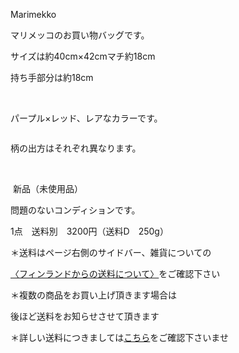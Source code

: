 <link rel="stylesheet" type="text/css" href="/assets/css/styles.css">

Marimekko

マリメッコのお買い物バッグです。

サイズは約40cm×42cmマチ約18cm

持ち手部分は約18cm

<img alt="" src="http://blog.cnobi.jp/v1/blog/user/71e35865e9e62f3f9d70420d6124d2ab/1591997955"/>  

パープル×レッド、レアなカラーです。

<img alt="" src="http://blog.cnobi.jp/v1/blog/user/71e35865e9e62f3f9d70420d6124d2ab/1591997954"/> 

柄の出方はそれぞれ異なります。

<img alt="" src="http://blog.cnobi.jp/v1/blog/user/71e35865e9e62f3f9d70420d6124d2ab/1591997953"/>  

 新品（未使用品）

問題のないコンディションです。

1点　送料別　3200円（送料D　250g）

＊送料はページ右側のサイドバー、雑貨についての

[〈フィンランドからの送料について〉](https://dkzakka.github.io/2005/03/31/雑貨について.html)をご確認下さい

＊複数の商品をお買い上げ頂きます場合は 

後ほど送料をお知らせさせて頂きます

＊詳しい送料につきましては[こちら](http://dkzakka.blog.shinobi.jp/Entry/3385/)をご確認下さいませ